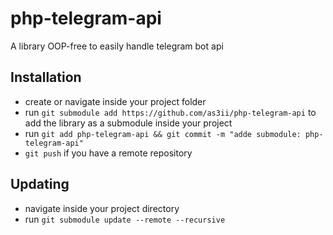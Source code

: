 # php-telegram-api
A library OOP-free to easily handle telegram bot api

## Installation
- create or navigate inside your project folder
- run `git submodule add https://github.com/as3ii/php-telegram-api` to add the
    library as a submodule inside your project
- run `git add php-telegram-api && git commit -m "adde submodule: php-telegram-api"`
- `git push` if you have a remote repository

## Updating
- navigate inside your project directory
- run `git submodule update --remote --recursive`

